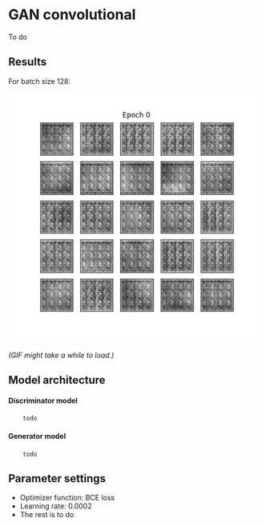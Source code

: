 # GAN convolutional
To do 

## Results 
For batch size 128: 

![Output for GAN02](https://github.com/C0rine/InitialsGAN/blob/master/02-GAN-Convolutional/Images/gif_128batchsize.gif "Output for GAN02")

*(GIF might take a while to load.)*


## Model architecture

#### Discriminator model
```
    todo 
```

#### Generator model
```
    todo
```

## Parameter settings
* Optimizer function: BCE loss
* Learning rate: 0.0002
* The rest is to do
